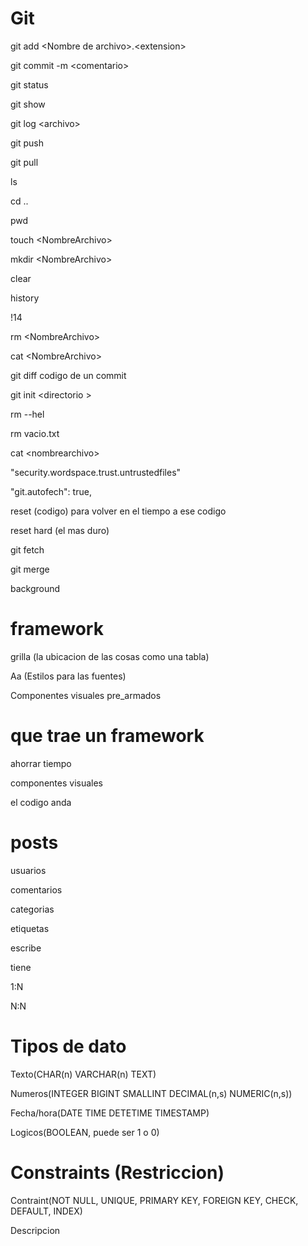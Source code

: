 # Git
 git add \<Nombre de archivo>.\<extension>

 git commit -m \<comentario>

 git status

 git show

 git log \<archivo>

 git push

 git pull

 ls

 cd ..

 pwd

touch \<NombreArchivo>

mkdir \<NombreArchivo>

clear

history

!14

rm  \<NombreArchivo>

cat \<NombreArchivo>

git diff codigo de un commit

git init \<directorio >

rm --hel

rm vacio.txt

cat \<nombrearchivo>

"security.wordspace.trust.untrustedfiles"

"git.autofech": true,

reset (codigo) para volver en el tiempo a ese codigo

reset hard (el mas duro)

git fetch

git merge

background

# framework

grilla (la ubicacion de las cosas como una tabla)

Aa (Estilos para las fuentes)

Componentes visuales pre_armados

# que trae un framework

ahorrar tiempo 

componentes visuales 

el codigo anda

# posts

usuarios 

comentarios 

categorias 

etiquetas 

escribe

tiene 

1:N

N:N

# Tipos de dato

Texto(CHAR(n) VARCHAR(n) TEXT)

Numeros(INTEGER BIGINT SMALLINT DECIMAL(n,s) NUMERIC(n,s))

Fecha/hora(DATE TIME DETETIME TIMESTAMP)

Logicos(BOOLEAN, puede ser 1 o 0)

# Constraints (Restriccion)

Contraint(NOT NULL, UNIQUE, PRIMARY KEY, FOREIGN KEY, CHECK, DEFAULT, INDEX)

Descripcion

